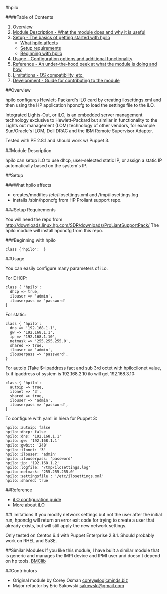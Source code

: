 #hpilo

####Table of Contents

1. [Overview](#overview)
2. [Module Description - What the module does and why it is useful](#module-description)
3. [Setup - The basics of getting started with hpilo](#setup)
    * [What hpilo affects](#what-hpilo-affects)
    * [Setup requirements](#setup-requirements)
    * [Beginning with hpilo](#beginning-with-[hpilo])
4. [Usage - Configuration options and additional functionality](#usage)
5. [Reference - An under-the-hood peek at what the module is doing and how](#reference)
5. [Limitations - OS compatibility, etc.](#limitations)
6. [Development - Guide for contributing to the module](#development)

##Overview

hpilo configures Hewlett-Packard's iLO card by creating ilosettings.xml and then using the
HP application hponcfg to load the settings file to the iLO.

Integrated Lights-Out, or iLO, is an embedded server management technology exclusive to 
Hewlett-Packard but similar in functionality to the Lights out management (LOM) technology 
of other vendors, for example Sun/Oracle's ILOM, Dell DRAC and the IBM Remote Supervisor Adapter.

Tested with PE 2.8.1 and should work w/ Puppet 3.

##Module Description

hpilo can setup iLO to use dhcp, user-selected static IP, or assign a static IP automatically 
based on the system's IP.

##Setup

###What hpilo affects

* creates/modifies /etc/ilosettings.xml and /tmp/ilosettings.log
* installs /sbin/hponcfg from HP Proliant support repo.

###Setup Requirements

You will need the repo from http://downloads.linux.hp.com/SDR/downloads/ProLiantSupportPack/
The hpilo module will install hponcfg from this repo.

###Beginning with hpilo

    class {'hpilo':  }

##Usage

You can easily configure many parameters of iLo. 

For DHCP:

    class { 'hpilo': 
      dhcp => true,
      ilouser => 'admin',
      ilouserpass => 'password'
    }

For static:

    class { 'hpilo':
      dns => '192.168.1.1',
      gw => '192.168.1.1',
      ip => '192.168.1.10',
      netmask => '255.255.255.0',
      shared => true,
      ilouser => 'admin',
      ilouserpass => 'password',
    }

For autoip (Take $::ipaddress fact and sub 3rd octet with hpilo::ilonet value,
fx if ipaddress of system is 192.168.2.10 ilo will get 192.168.3.10:

    class { 'hpilo':
      autoip => true,
      ilonet => '3',
      shared => true,
      ilouser => 'admin',
      ilouserpass => 'password',
    }     

To configure with yaml in hiera for Puppet 3:
    
    hpilo::autoip: false
    hpilo::dhcp: false
    hpilo::dns: '192.168.1.1'
    hpilo::gw: '192.168.1.1'
    hpilo::gwbit: '240'
    hpilo::ilonet: '3'
    hpilo::ilouser: 'admin'
    hpilo::ilouserpass: 'password'
    hpilo::ip: '192.168.1.2'
    hpilo::logfile: '/tmp/ilosettings.log'
    hpilo::netmask: '255.255.255.0'
    hpilo::settingsfile : '/etc/ilosettings.xml'
    hpilo::shared: true

##Reference
 * [iLO configuration guide](http://h20000.www2.hp.com/bc/docs/support/SupportManual/c02774508/c02774508.pdf)
 * [More about iLO](http://h20341.www2.hp.com/integrity/w1/en/software/integrity-lights-out.html?jumpid=ex_r11294_us/en/large/tsg/go_integrityilo)

##Limitations
If you modify network settings but not the user after the initial run, hponcfg 
will return an error exit code for trying to create a user that already exists,
but will still apply the new network settings.

Only tested on Centos 6.4 with Puppet Enterprise 2.8.1.  Should probably work on RHEL and SuSE.

##Similar Modules
If you like this module, I have built a similar module that is generic and manages the IMPI device and IPMI user and doesn't depend on hp tools.
[BMClib](https://github.com/logicminds/bmclib)

##Contributors
 * Original module by Corey Osman <corey@logicminds.biz>
 * Major refactor by Eric Sakowski <sakowski@gmail.com>
